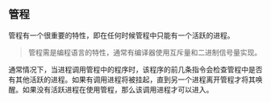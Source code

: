 ## 管程

管程有一个很重要的特性，即在任何时候管程中只能有一个活跃的进程。
> 管程需是编程语言的特性，通常有编译器使用互斥量和二进制信号量实现。

通常情况下，当进程调用管程中的程序时，该程序的前几条指令会检查管程中是否有其他活跃的进程。如果有调用进程将被挂起，直到另一个进程离开管程才将其唤醒。如果没有活跃进程在使用管程，那么该调用进程才可以进入。



